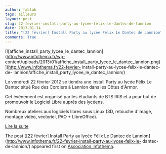 ```yaml
---
author: fablab
tags: ailleurs
layout: post
slug: 22-fevrier-install-party-au-lycee-felix-le-dantec-de-lannion
date: 2013-01-14
title: "[22 février] Install Party au lycée Félix Le Dantec de Lannion"
comments: True
---
```

[![affiche_install_party_lycee_le_dantec_lannion](http://www.infothema.fr/wp-
content/uploads/2013/01/affiche_install_party_lycee_le_dantec_lannion.png)](http://www.infothema.fr/22-fevrier-
install-party-au-lycee-felix-le-dantec-de-
lannion/affiche_install_party_lycee_le_dantec_lannion/)

Le vendredi 22 février 2012 se tiendra une install Party au lycée Félix Le
Dantec situé Rue des Cordiers à Lannion dans les Côtes d'Armor.

Cet événement est organisé par les étudiants de BTS IRIS et a pour but de
promouvoir le Logiciel Libre auprès des lycéens.

Nombreux ateliers aux logiciels libres sous Linux (3D, retouche d'image,
montage vidéo, vectoriel, PAO + LibreOffice).

[Lire la
suite](http://www.infothema.fr/forum/index.php/topic,288.0.htmlhttp://www.infothema.fr/forum/index.php/topic,288.0.html)

The post [[22 février] Install Party au lycée Félix Le Dantec de
Lannion](http://www.infothema.fr/22-fevrier-install-party-au-lycee-felix-le-
dantec-de-lannion/) appeared first on [Association
infothema](http://www.infothema.fr/).


